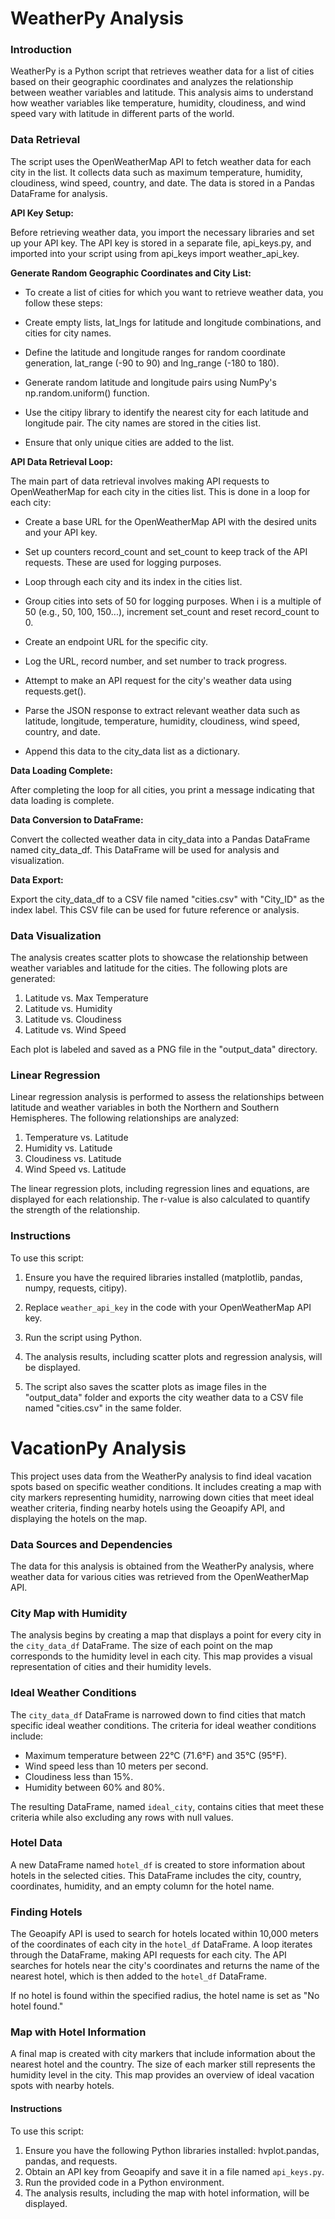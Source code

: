 # WeatherPy Analysis

### Introduction

WeatherPy is a Python script that retrieves weather data for a list of cities based on their geographic coordinates and analyzes the relationship between weather variables and latitude. This analysis aims to understand how weather variables like temperature, humidity, cloudiness, and wind speed vary with latitude in different parts of the world.

### Data Retrieval

The script uses the OpenWeatherMap API to fetch weather data for each city in the list. It collects data such as maximum temperature, humidity, cloudiness, wind speed, country, and date. The data is stored in a Pandas DataFrame for analysis.

**API Key Setup:**

Before retrieving weather data, you import the necessary libraries and set up your API key. The API key is stored in a separate file, api_keys.py, and imported into your script using from api_keys import weather_api_key.

**Generate Random Geographic Coordinates and City List:**

- To create a list of cities for which you want to retrieve weather data, you follow these steps:

- Create empty lists, lat_lngs for latitude and longitude combinations, and cities for city names.

- Define the latitude and longitude ranges for random coordinate generation, lat_range (-90 to 90) and lng_range (-180 to 180).

- Generate random latitude and longitude pairs using NumPy's np.random.uniform() function.

- Use the citipy library to identify the nearest city for each latitude and longitude pair. The city names are stored in the cities list.

- Ensure that only unique cities are added to the list.

**API Data Retrieval Loop:**

The main part of data retrieval involves making API requests to OpenWeatherMap for each city in the cities list. This is done in a loop for each city:

- Create a base URL for the OpenWeatherMap API with the desired units and your API key.

- Set up counters record_count and set_count to keep track of the API requests. These are used for logging purposes.

- Loop through each city and its index in the cities list.

- Group cities into sets of 50 for logging purposes. When i is a multiple of 50 (e.g., 50, 100, 150...), increment set_count and reset record_count to 0.

- Create an endpoint URL for the specific city.

- Log the URL, record number, and set number to track progress.

- Attempt to make an API request for the city's weather data using requests.get().

- Parse the JSON response to extract relevant weather data such as latitude, longitude, temperature, humidity, cloudiness, wind speed, country, and date.

- Append this data to the city_data list as a dictionary.

**Data Loading Complete:**

After completing the loop for all cities, you print a message indicating that data loading is complete.

**Data Conversion to DataFrame:**

Convert the collected weather data in city_data into a Pandas DataFrame named city_data_df. This DataFrame will be used for analysis and visualization.

**Data Export:**

Export the city_data_df to a CSV file named "cities.csv" with "City_ID" as the index label. This CSV file can be used for future reference or analysis.

### Data Visualization

The analysis creates scatter plots to showcase the relationship between weather variables and latitude for the cities. The following plots are generated:
1. Latitude vs. Max Temperature
2. Latitude vs. Humidity
3. Latitude vs. Cloudiness
4. Latitude vs. Wind Speed

Each plot is labeled and saved as a PNG file in the "output_data" directory.

### Linear Regression

Linear regression analysis is performed to assess the relationships between latitude and weather variables in both the Northern and Southern Hemispheres. The following relationships are analyzed:
1. Temperature vs. Latitude
2. Humidity vs. Latitude
3. Cloudiness vs. Latitude
4. Wind Speed vs. Latitude

The linear regression plots, including regression lines and equations, are displayed for each relationship. The r-value is also calculated to quantify the strength of the relationship.


### Instructions

To use this script:

1. Ensure you have the required libraries installed (matplotlib, pandas, numpy, requests, citipy).

2. Replace `weather_api_key` in the code with your OpenWeatherMap API key.

3. Run the script using Python.

4. The analysis results, including scatter plots and regression analysis, will be displayed.

5. The script also saves the scatter plots as image files in the "output_data" folder and exports the city weather data to a CSV file named "cities.csv" in the same folder.



# VacationPy Analysis

This project uses data from the WeatherPy analysis to find ideal vacation spots based on specific weather conditions. It includes creating a map with city markers representing humidity, narrowing down cities that meet ideal weather criteria, finding nearby hotels using the Geoapify API, and displaying the hotels on the map.

### Data Sources and Dependencies

The data for this analysis is obtained from the WeatherPy analysis, where weather data for various cities was retrieved from the OpenWeatherMap API.

### City Map with Humidity

The analysis begins by creating a map that displays a point for every city in the `city_data_df` DataFrame. The size of each point on the map corresponds to the humidity level in each city. This map provides a visual representation of cities and their humidity levels.

### Ideal Weather Conditions

The `city_data_df` DataFrame is narrowed down to find cities that match specific ideal weather conditions. The criteria for ideal weather conditions include:
- Maximum temperature between 22°C (71.6°F) and 35°C (95°F).
- Wind speed less than 10 meters per second.
- Cloudiness less than 15%.
- Humidity between 60% and 80%.

The resulting DataFrame, named `ideal_city`, contains cities that meet these criteria while also excluding any rows with null values.

### Hotel Data

A new DataFrame named `hotel_df` is created to store information about hotels in the selected cities. This DataFrame includes the city, country, coordinates, humidity, and an empty column for the hotel name.

### Finding Hotels

The Geoapify API is used to search for hotels located within 10,000 meters of the coordinates of each city in the `hotel_df` DataFrame. A loop iterates through the DataFrame, making API requests for each city. The API searches for hotels near the city's coordinates and returns the name of the nearest hotel, which is then added to the `hotel_df` DataFrame.

If no hotel is found within the specified radius, the hotel name is set as "No hotel found."

### Map with Hotel Information

A final map is created with city markers that include information about the nearest hotel and the country. The size of each marker still represents the humidity level in the city. This map provides an overview of ideal vacation spots with nearby hotels.

#### Instructions

To use this script:

1. Ensure you have the following Python libraries installed: hvplot.pandas, pandas, and requests.
2. Obtain an API key from Geoapify and save it in a file named `api_keys.py`.
3. Run the provided code in a Python environment.
4. The analysis results, including the map with hotel information, will be displayed.


